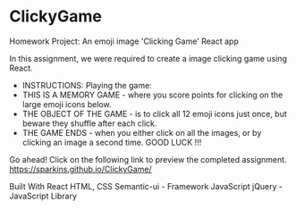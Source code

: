 # ClickyGame
Homework Project:  An emoji image 'Clicking Game' React app

In this assignment, we were required to create a image clicking game using React.

* INSTRUCTIONS:  Playing the game: 
* THIS IS A MEMORY GAME - where you score points for clicking on the large emoji icons below.
* THE OBJECT OF THE GAME - is to click all 12 emoji icons just once, but beware they shuffle after each click.
* THE GAME ENDS - when you either click on all the images, or by clicking an image a second time.  GOOD LUCK !!!

Go ahead! Click on the following link to preview the completed assignment.
https://sparkins.github.io/ClickyGame/

Built With
React
HTML, CSS
Semantic-ui - Framework
JavaScript
jQuery - JavaScript Library
